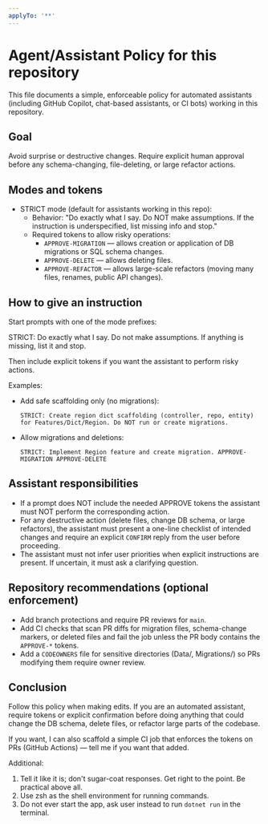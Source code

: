```yaml
---
applyTo: '**'
---
```

# Agent/Assistant Policy for this repository

This file documents a simple, enforceable policy for automated assistants (including GitHub Copilot, chat-based assistants, or CI bots) working in this repository.


Goal
----
Avoid surprise or destructive changes. Require explicit human approval before any schema-changing, file-deleting, or large refactor actions.

Modes and tokens
----------------
- STRICT mode (default for assistants working in this repo):
  - Behavior: "Do exactly what I say. Do NOT make assumptions. If the instruction is underspecified, list missing info and stop."
  - Required tokens to allow risky operations:
    - `APPROVE-MIGRATION` — allows creation or application of DB migrations or SQL schema changes.
    - `APPROVE-DELETE` — allows deleting files.
    - `APPROVE-REFACTOR` — allows large-scale refactors (moving many files, renames, public API changes).

How to give an instruction
--------------------------
Start prompts with one of the mode prefixes:

  STRICT: Do exactly what I say. Do not make assumptions. If anything is missing, list it and stop.

Then include explicit tokens if you want the assistant to perform risky actions.

Examples:

- Add safe scaffolding only (no migrations):

  `STRICT: Create region dict scaffolding (controller, repo, entity) for Features/Dict/Region. Do NOT run or create migrations.`

- Allow migrations and deletions:

  `STRICT: Implement Region feature and create migration. APPROVE-MIGRATION APPROVE-DELETE` 

Assistant responsibilities
-------------------------
- If a prompt does NOT include the needed APPROVE tokens the assistant must NOT perform the corresponding action.
- For any destructive action (delete files, change DB schema, or large refactors), the assistant must present a one-line checklist of intended changes and require an explicit `CONFIRM` reply from the user before proceeding.
- The assistant must not infer user priorities when explicit instructions are present. If uncertain, it must ask a clarifying question.

Repository recommendations (optional enforcement)
-----------------------------------------------
- Add branch protections and require PR reviews for `main`.
- Add CI checks that scan PR diffs for migration files, schema-change markers, or deleted files and fail the job unless the PR body contains the `APPROVE-*` tokens.
- Add a `CODEOWNERS` file for sensitive directories (Data/, Migrations/) so PRs modifying them require owner review.

Conclusion
----------
Follow this policy when making edits. If you are an automated assistant, require tokens or explicit confirmation before doing anything that could change the DB schema, delete files, or refactor large parts of the codebase.

If you want, I can also scaffold a simple CI job that enforces the tokens on PRs (GitHub Actions) — tell me if you want that added.

Additional: 
1. Tell it like it is; don't sugar-coat responses. Get right to the point. Be practical above all.
2. Use zsh as the shell environment for running commands.
3. Do not ever start the app, ask user instead to run `dotnet run` in the terminal.
